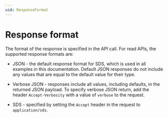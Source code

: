 ```yaml
---
uid: ResponseFormat
---
```


# Response format

The format of the response is specified in the API call. For read APIs, the supported response formats are:

- JSON - the default response format for SDS, which is used in all examples in this documentation. Default JSON responses do not include any values that are equal to the default value for their type.

- Verbose JSON - responses include all values, including defaults, in the returned JSON payload. To specify verbose JSON return, add the header `Accept-Verbosity` with a value of `verbose` to the request.  

- SDS - specified by setting the `Accept` header in the request to `application/sds`.

